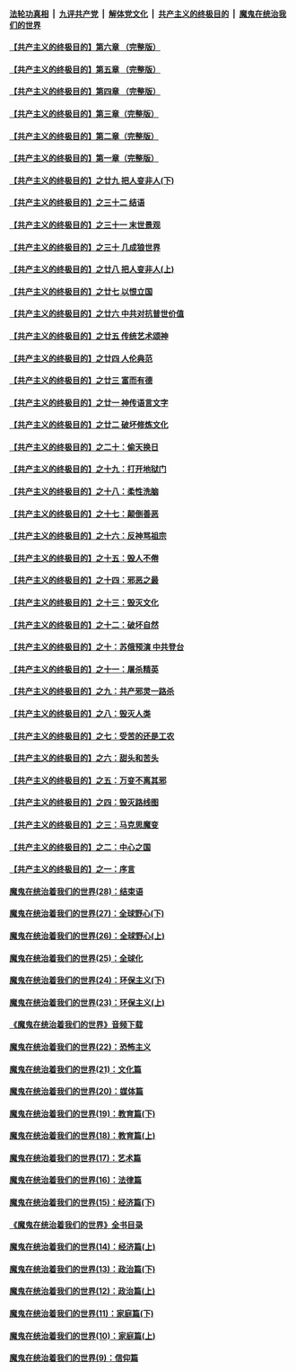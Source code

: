 ####  [法轮功真相](../../../../basic/blob/master/README.md?t=05180531) &nbsp;|&nbsp; [九评共产党](../../../../9ping.md/blob/master/README.md?t=05180531) &nbsp;|&nbsp; [解体党文化](../../../../jtdwh.md/blob/master/README.md?t=05180531)  &nbsp;|&nbsp; [共产主义的终极目的](../../../../gczydzjmd.md/blob/master/README.md?t=05180531) &nbsp;|&nbsp; [魔鬼在统治我们的世界](../../../../mgztzwmdsj.md/blob/master/README.md?t=05180531) 

#### [【共产主义的终极目的】第六章 （完整版）](../pages/nsc422/n11428913.md?t=05180531) 

#### [【共产主义的终极目的】第五章 （完整版）](../pages/nsc422/n11428912.md?t=05180531) 

#### [【共产主义的终极目的】第四章 （完整版）](../pages/nsc422/n11428907.md?t=05180531) 

#### [【共产主义的终极目的】第三章（完整版）](../pages/nsc422/n11428848.md?t=05180531) 

#### [【共产主义的终极目的】第二章（完整版）](../pages/nsc422/n11428831.md?t=05180531) 

#### [【共产主义的终极目的】第一章（完整版）](../pages/nsc422/n11417651.md?t=05180531) 

#### [【共产主义的终极目的】之廿九 把人变非人(下)](../pages/nsc422/n11344140.md?t=05180531) 

#### [【共产主义的终极目的】之三十二 结语](../pages/nsc422/n11360535.md?t=05180531) 

#### [【共产主义的终极目的】之三十一 末世景观](../pages/nsc422/n11351129.md?t=05180531) 

#### [【共产主义的终极目的】之三十 几成狼世界](../pages/nsc422/n11348280.md?t=05180531) 

#### [【共产主义的终极目的】之廿八 把人变非人(上)](../pages/nsc422/n11340492.md?t=05180531) 

#### [【共产主义的终极目的】之廿七 以恨立国](../pages/nsc422/n11336944.md?t=05180531) 

#### [【共产主义的终极目的】之廿六 中共对抗普世价值](../pages/nsc422/n11324785.md?t=05180531) 

#### [【共产主义的终极目的】之廿五 传统艺术颂神](../pages/nsc422/n11296396.md?t=05180531) 

#### [【共产主义的终极目的】之廿四 人伦典范](../pages/nsc422/n11296397.md?t=05180531) 

#### [【共产主义的终极目的】之廿三 富而有德](../pages/nsc422/n11283598.md?t=05180531) 

#### [【共产主义的终极目的】之廿一 神传语言文字](../pages/nsc422/n11263265.md?t=05180531) 

#### [【共产主义的终极目的】之廿二 破坏修炼文化](../pages/nsc422/n11245728.md?t=05180531) 

#### [【共产主义的终极目的】之二十：偷天换日](../pages/nsc422/n11238846.md?t=05180531) 

#### [【共产主义的终极目的】之十九：打开地狱门](../pages/nsc422/n11206376.md?t=05180531) 

#### [【共产主义的终极目的】之十八：柔性洗脑](../pages/nsc422/n11199994.md?t=05180531) 

#### [【共产主义的终极目的】之十七：颠倒善恶](../pages/nsc422/n11179782.md?t=05180531) 

#### [【共产主义的终极目的】之十六：反神骂祖宗](../pages/nsc422/n11166798.md?t=05180531) 

#### [【共产主义的终极目的】之十五：毁人不倦](../pages/nsc422/n11166792.md?t=05180531) 

#### [【共产主义的终极目的】之十四：邪恶之最](../pages/nsc422/n11150249.md?t=05180531) 

#### [【共产主义的终极目的】之十三：毁灭文化](../pages/nsc422/n11135227.md?t=05180531) 

#### [【共产主义的终极目的】之十二：破坏自然](../pages/nsc422/n11135214.md?t=05180531) 

#### [【共产主义的终极目的】之十：苏俄预演 中共登台](../pages/nsc422/n11118424.md?t=05180531) 

#### [【共产主义的终极目的】之十一：屠杀精英](../pages/nsc422/n11118442.md?t=05180531) 

#### [【共产主义的终极目的】之九：共产邪灵一路杀](../pages/nsc422/n11114139.md?t=05180531) 

#### [【共产主义的终极目的】之八：毁灭人类](../pages/nsc422/n11108503.md?t=05180531) 

#### [【共产主义的终极目的】之七：受苦的还是工农](../pages/nsc422/n11101809.md?t=05180531) 

#### [【共产主义的终极目的】之六：甜头和苦头](../pages/nsc422/n11096971.md?t=05180531) 

#### [【共产主义的终极目的】之五：万变不离其邪](../pages/nsc422/n11091285.md?t=05180531) 

#### [【共产主义的终极目的】之四：毁灭路线图](../pages/nsc422/n11086284.md?t=05180531) 

#### [【共产主义的终极目的】之三：马克思魔变](../pages/nsc422/n11061941.md?t=05180531) 

#### [【共产主义的终极目的】之二：中心之国](../pages/nsc422/n11047728.md?t=05180531) 

#### [【共产主义的终极目的】之一：序言](../pages/nsc422/n11086077.md?t=05180531) 

#### [魔鬼在统治着我们的世界(28)：结束语](../pages/nsc422/n10936246.md?t=05180531) 

#### [魔鬼在统治着我们的世界(27)：全球野心(下)](../pages/nsc422/n10928319.md?t=05180531) 

#### [魔鬼在统治着我们的世界(26)：全球野心(上)](../pages/nsc422/n10900318.md?t=05180531) 

#### [魔鬼在统治着我们的世界(25)：全球化](../pages/nsc422/n10788205.md?t=05180531) 

#### [魔鬼在统治着我们的世界(24)：环保主义(下)](../pages/nsc422/n10695307.md?t=05180531) 

#### [魔鬼在统治着我们的世界(23)：环保主义(上)](../pages/nsc422/n10688613.md?t=05180531) 

#### [《魔鬼在统治着我们的世界》音频下载](../pages/nsc422/n10635553.md?t=05180531) 

#### [魔鬼在统治着我们的世界(22)：恐怖主义](../pages/nsc422/n10614727.md?t=05180531) 

#### [魔鬼在统治着我们的世界(21)：文化篇](../pages/nsc422/n10597706.md?t=05180531) 

#### [魔鬼在统治着我们的世界(20)：媒体篇](../pages/nsc422/n10586579.md?t=05180531) 

#### [魔鬼在统治着我们的世界(19)：教育篇(下)](../pages/nsc422/n10564808.md?t=05180531) 

#### [魔鬼在统治着我们的世界(18)：教育篇(上)](../pages/nsc422/n10526970.md?t=05180531) 

#### [魔鬼在统治着我们的世界(17)：艺术篇](../pages/nsc422/n10499093.md?t=05180531) 

#### [魔鬼在统治着我们的世界(16)：法律篇](../pages/nsc422/n10485969.md?t=05180531) 

#### [魔鬼在统治着我们的世界(15)：经济篇(下)](../pages/nsc422/n10469975.md?t=05180531) 

#### [《魔鬼在统治着我们的世界》全书目录](../pages/nsc422/n10464261.md?t=05180531) 

#### [魔鬼在统治着我们的世界(14)：经济篇(上)](../pages/nsc422/n10457370.md?t=05180531) 

#### [魔鬼在统治着我们的世界(13)：政治篇(下)](../pages/nsc422/n10448270.md?t=05180531) 

#### [魔鬼在统治着我们的世界(12)：政治篇(上)](../pages/nsc422/n10444576.md?t=05180531) 

#### [魔鬼在统治着我们的世界(11)：家庭篇(下)](../pages/nsc422/n10440961.md?t=05180531) 

#### [魔鬼在统治着我们的世界(10)：家庭篇(上)](../pages/nsc422/n10435448.md?t=05180531) 

#### [魔鬼在统治着我们的世界(9)：信仰篇](../pages/nsc422/n10432159.md?t=05180531) 

